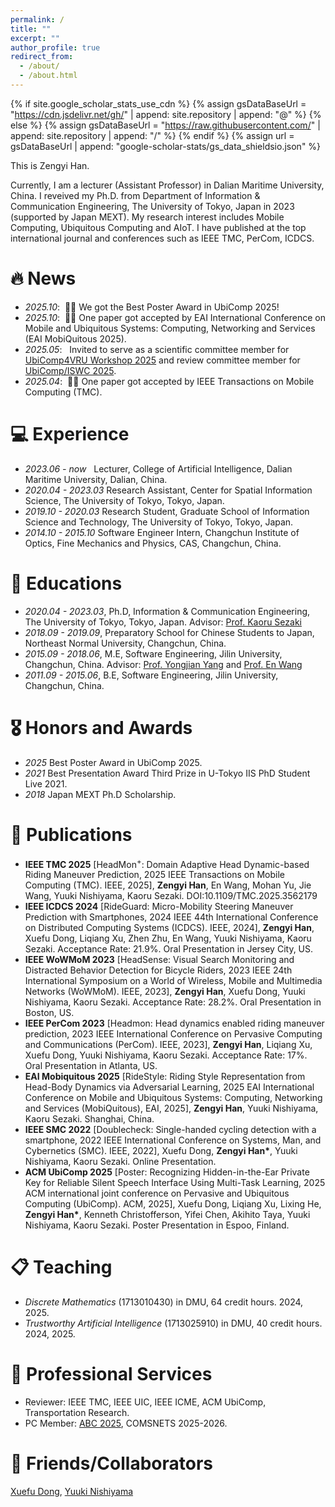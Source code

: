 ```yaml
---
permalink: /
title: ""
excerpt: ""
author_profile: true
redirect_from: 
  - /about/
  - /about.html
---
```


{% if site.google_scholar_stats_use_cdn %}
{% assign gsDataBaseUrl = "https://cdn.jsdelivr.net/gh/" | append: site.repository | append: "@" %}
{% else %}
{% assign gsDataBaseUrl = "https://raw.githubusercontent.com/" | append: site.repository | append: "/" %}
{% endif %}
{% assign url = gsDataBaseUrl | append: "google-scholar-stats/gs_data_shieldsio.json" %}

<span class='anchor' id='about-me'></span>

This is Zengyi Han.

Currently, I am a lecturer (Assistant Professor) in Dalian Maritime University, China. I reveived my Ph.D. from Department of Information & Communication Engineering, The University of Tokyo, Japan in 2023 (supported by Japan MEXT). My research interest includes Mobile Computing, Ubiquitous Computing and AIoT. I have published at the top international journal and conferences such as IEEE TMC, PerCom, ICDCS.

<span class='anchor' id='news'></span>

# 🔥 News
- *2025.10*: &nbsp;🎉🎉 We got the Best Poster Award in UbiComp 2025!
- *2025.10*: &nbsp;🎉🎉 One paper got accepted by EAI International Conference on Mobile and Ubiquitous Systems: Computing, Networking and Services (EAI MobiQuitous 2025).
- *2025.05*: &nbsp; Invited to serve as a scientific committee member for [UbiComp4VRU Workshop 2025](https://www.comtec.eecs.uni-kassel.de/ubicomp4vru-workshop/) and review committee member for [UbiComp/ISWC 2025](https://ubicomp.org/ubicomp-iswc-2025/).
- *2025.04*: &nbsp;🎉🎉 One paper got accepted by IEEE Transactions on Mobile Computing (TMC). 

# 💻 Experience
- *2023.06 - now* &nbsp; Lecturer, College of Artificial Intelligence, Dalian Maritime University, Dalian, China.
- *2020.04 - 2023.03* Research Assistant, Center for Spatial Information Science, The University of Tokyo, Tokyo, Japan.
- *2019.10 - 2020.03* Research Student, Graduate School of Information Science and Technology, The University of Tokyo, Tokyo, Japan.
- *2014.10 - 2015.10* Software Engineer Intern, Changchun Institute of Optics, Fine Mechanics and Physics, CAS, Changchun, China.

# 📖 Educations
- *2020.04 - 2023.03*, Ph.D, Information & Communication Engineering, The University of Tokyo, Tokyo, Japan. Advisor: [Prof. Kaoru Sezaki](https://www.mcl.iis.u-tokyo.ac.jp/kaoru-sezaki-ph-d/)
- *2018.09 - 2019.09*, Preparatory School for Chinese Students to Japan, Northeast Normal University, Changchun, China.
- *2015.09 - 2018.06*, M.E, Software Engineering, Jilin University, Changchun, China. Advisor: [Prof. Yongjian Yang](https://ccst.jlu.edu.cn/info/1367/19074.htm) and [Prof. En Wang](https://ccst.jlu.edu.cn/info/1367/19088.htm)
- *2011.09 - 2015.06*, B.E, Software Engineering, Jilin University, Changchun, China.  


# 🎖 Honors and Awards
- *2025* Best Poster Award in UbiComp 2025.
- *2021* Best Presentation Award Third Prize in U-Tokyo IIS PhD Student Live 2021.
- *2018* Japan MEXT Ph.D Scholarship. 

# 📝 Publications 
- **IEEE TMC 2025** [HeadMon<sup>+</sup>: Domain Adaptive Head Dynamic-based Riding Maneuver Prediction, 2025 IEEE Transactions on Mobile Computing (TMC). IEEE, 2025], **Zengyi Han**, En Wang, Mohan Yu, Jie Wang, Yuuki Nishiyama, Kaoru Sezaki. DOI:10.1109/TMC.2025.3562179
- **IEEE ICDCS 2024** [RideGuard: Micro-Mobility Steering Maneuver Prediction with Smartphones, 2024 IEEE 44th International Conference on Distributed Computing Systems (ICDCS). IEEE, 2024], **Zengyi Han**, Xuefu Dong, Liqiang Xu, Zhen Zhu, En Wang, Yuuki Nishiyama, Kaoru Sezaki. Acceptance Rate: 21.9%. Oral Presentation in Jersey City, US.
- **IEEE WoWMoM 2023** [HeadSense: Visual Search Monitoring and Distracted Behavior Detection for Bicycle Riders, 2023 IEEE 24th International Symposium on a World of Wireless, Mobile and Multimedia Networks (WoWMoM). IEEE, 2023], **Zengyi Han**, Xuefu Dong, Yuuki Nishiyama, Kaoru Sezaki. Acceptance Rate: 28.2%. Oral Presentation in Boston, US.
- **IEEE PerCom 2023** [Headmon: Head dynamics enabled riding maneuver prediction, 2023 IEEE International Conference on Pervasive Computing and Communications (PerCom). IEEE, 2023], **Zengyi Han**, Liqiang Xu, Xuefu Dong, Yuuki Nishiyama, Kaoru Sezaki. Acceptance Rate: 17%. Oral Presentation in Atlanta, US.
- **EAI Mobiquitous 2025** [RideStyle: Riding Style Representation from Head-Body Dynamics via Adversarial Learning, 2025 EAI International Conference on Mobile and Ubiquitous Systems: Computing, Networking and Services (MobiQuitous), EAI, 2025], **Zengyi Han**, Yuuki Nishiyama, Kaoru Sezaki. Shanghai, China.
- **IEEE SMC 2022** [Doublecheck: Single-handed cycling detection with a smartphone, 2022 IEEE International Conference on Systems, Man, and Cybernetics (SMC). IEEE, 2022], Xuefu Dong, **Zengyi Han\***, Yuuki Nishiyama, Kaoru Sezaki. Online Presentation.
- **ACM UbiComp 2025** [Poster: Recognizing Hidden-in-the-Ear Private Key for Reliable Silent Speech Interface Using Multi-Task Learning, 2025 ACM international joint conference on Pervasive and Ubiquitous Computing (UbiComp). ACM, 2025], Xuefu Dong, Liqiang Xu, Lixing He, **Zengyi Han\***, Kenneth Christofferson, Yifei Chen, Akihito Taya, Yuuki Nishiyama, Kaoru Sezaki. Poster Presentation in Espoo, Finland.


# 📋 Teaching
- *Discrete Mathematics* (1713010430) in DMU, 64 credit hours. 2024, 2025.
- *Trustworthy Artificial Intelligence* (1713025910) in DMU, 40 credit hours. 2024, 2025.

# 🚩 Professional Services
- Reviewer: IEEE TMC, IEEE UIC, IEEE ICME, ACM UbiComp, Transportation Research.
- PC Member: [ABC 2025](https://autocare.ai/abc2025), COMSNETS 2025-2026.

# 👥 Friends/Collaborators
[Xuefu Dong](https://xjh9981.github.io/), [Yuuki Nishiyama](https://www.yuukinishiyama.com/)

<script type="text/javascript" id="clustrmaps" src="//clustrmaps.com/map_v2.js?d=Amdvu9dO1llvuznD1KtywBiFI_IibjGjVDhrjmDtUgs&cl=ffffff&w=200&h=150"></script>
